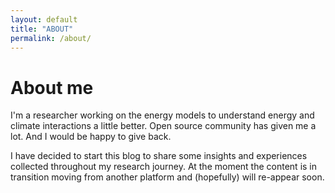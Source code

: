```yaml
---
layout: default
title: "ABOUT"
permalink: /about/
---
```


# About me

I'm a researcher working on the energy models to understand energy and climate interactions a little better. Open source community has given me a lot. And I would be happy to give back. 

I have decided to start this blog to share some insights and experiences collected throughout my research journey. At the moment the content is in transition moving from another platform and (hopefully) will re-appear soon.